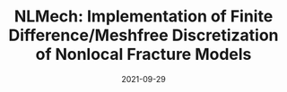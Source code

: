 ---
title: "NLMech: Implementation of Finite Difference/Meshfree Discretization of Nonlocal Fracture Models"

authors:
- admin
- "Patrick Diehl"
author_notes:
- "Corresponding author"
- "Corresponding author"
date: "2021-09-29"
doi: "10.21105/joss.03020"

# Schedule page publish date (NOT publication's date).
publishDate: "2021-09-29"

# Publication type.
publication_types: ["article-journal"]

# Publication name and optional abbreviated publication name.
publication: "*Journal of Open Source Software*"
publication_short: "JOSS"

abstract: ""

# Summary. An optional shortened abstract.
summary: ''

tags:
- Mechanics
- Peridynamics
- Fracture Mechanics
- Software
featured: true

# links:
url_pdf: ''
url_code: 'https://github.com/nonlocalmodels/NLMech'
url_source: 'https://doi.org/10.21105/joss.03020'
---